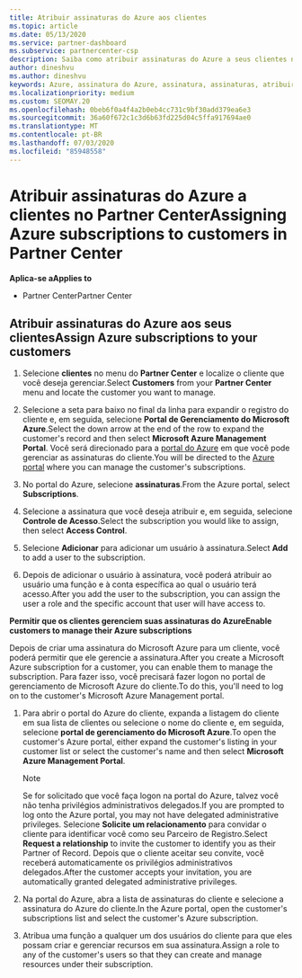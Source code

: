 ```yaml
---
title: Atribuir assinaturas do Azure aos clientes
ms.topic: article
ms.date: 05/13/2020
ms.service: partner-dashboard
ms.subservice: partnercenter-csp
description: Saiba como atribuir assinaturas do Azure a seus clientes no Partner Center e como permitir que os clientes gerenciem suas próprias assinaturas.
author: dineshvu
ms.author: dineshvu
keywords: Azure, assinatura do Azure, assinatura, assinaturas, atribuir assinatura, gerenciar assinatura do Azure
ms.localizationpriority: medium
ms.custom: SEOMAY.20
ms.openlocfilehash: 0beb6f0a4f4a2b0eb4cc731c9bf30add379ea6e3
ms.sourcegitcommit: 36a60f672c1c3d6b63fd225d04c5ffa917694ae0
ms.translationtype: MT
ms.contentlocale: pt-BR
ms.lasthandoff: 07/03/2020
ms.locfileid: "85948558"
---
```

# <a name="assigning-azure-subscriptions-to-customers-in-partner-center"></a><span data-ttu-id="766a5-104">Atribuir assinaturas do Azure a clientes no Partner Center</span><span class="sxs-lookup"><span data-stu-id="766a5-104">Assigning Azure subscriptions to customers in Partner Center</span></span>

<span data-ttu-id="766a5-105">**Aplica-se a**</span><span class="sxs-lookup"><span data-stu-id="766a5-105">**Applies to**</span></span>

- <span data-ttu-id="766a5-106">Partner Center</span><span class="sxs-lookup"><span data-stu-id="766a5-106">Partner Center</span></span>

## <a name="assign-azure-subscriptions-to-your-customers"></a><span data-ttu-id="766a5-107">Atribuir assinaturas do Azure aos seus clientes</span><span class="sxs-lookup"><span data-stu-id="766a5-107">Assign Azure subscriptions to your customers</span></span>

1. <span data-ttu-id="766a5-108">Selecione **clientes** no menu do **Partner Center** e localize o cliente que você deseja gerenciar.</span><span class="sxs-lookup"><span data-stu-id="766a5-108">Select **Customers** from your **Partner Center** menu and locate the customer you want to manage.</span></span>

2. <span data-ttu-id="766a5-109">Selecione a seta para baixo no final da linha para expandir o registro do cliente e, em seguida, selecione **Portal de Gerenciamento do Microsoft Azure**.</span><span class="sxs-lookup"><span data-stu-id="766a5-109">Select the down arrow at the end of the row to expand the customer's record and then select **Microsoft Azure Management Portal**.</span></span> <span data-ttu-id="766a5-110">Você será direcionado para a [portal do Azure](https://portal.azure.com/) em que você pode gerenciar as assinaturas do cliente.</span><span class="sxs-lookup"><span data-stu-id="766a5-110">You will be directed to the [Azure portal](https://portal.azure.com/) where you can manage the customer's subscriptions.</span></span>

3. <span data-ttu-id="766a5-111">No portal do Azure, selecione **assinaturas**.</span><span class="sxs-lookup"><span data-stu-id="766a5-111">From the Azure portal, select **Subscriptions**.</span></span>

4. <span data-ttu-id="766a5-112">Selecione a assinatura que você deseja atribuir e, em seguida, selecione **Controle de Acesso**.</span><span class="sxs-lookup"><span data-stu-id="766a5-112">Select the subscription you would like to assign, then select **Access Control**.</span></span>

5. <span data-ttu-id="766a5-113">Selecione **Adicionar** para adicionar um usuário à assinatura.</span><span class="sxs-lookup"><span data-stu-id="766a5-113">Select **Add** to add a user to the subscription.</span></span> 

6. <span data-ttu-id="766a5-114">Depois de adicionar o usuário à assinatura, você poderá atribuir ao usuário uma função e à conta específica ao qual o usuário terá acesso.</span><span class="sxs-lookup"><span data-stu-id="766a5-114">After you add the user to the subscription, you can assign the user a role and the specific account that user will have access to.</span></span>

<span data-ttu-id="766a5-115">**Permitir que os clientes gerenciem suas assinaturas do Azure**</span><span class="sxs-lookup"><span data-stu-id="766a5-115">**Enable customers to manage their Azure subscriptions**</span></span>

<span data-ttu-id="766a5-116">Depois de criar uma assinatura do Microsoft Azure para um cliente, você poderá permitir que ele gerencie a assinatura.</span><span class="sxs-lookup"><span data-stu-id="766a5-116">After you create a Microsoft Azure subscription for a customer, you can enable them to manage the subscription.</span></span> <span data-ttu-id="766a5-117">Para fazer isso, você precisará fazer logon no portal de gerenciamento de Microsoft Azure do cliente.</span><span class="sxs-lookup"><span data-stu-id="766a5-117">To do this, you'll need to log on to the customer's Microsoft Azure Management portal.</span></span> 

1. <span data-ttu-id="766a5-118">Para abrir o portal do Azure do cliente, expanda a listagem do cliente em sua lista de clientes ou selecione o nome do cliente e, em seguida, selecione **portal de gerenciamento do Microsoft Azure**.</span><span class="sxs-lookup"><span data-stu-id="766a5-118">To open the customer's Azure portal, either expand the customer's listing in your customer list or select the customer's name and then select **Microsoft Azure Management Portal**.</span></span>
   > [!NOTE]  
   > <span data-ttu-id="766a5-119">Se for solicitado que você faça logon na portal do Azure, talvez você não tenha privilégios administrativos delegados.</span><span class="sxs-lookup"><span data-stu-id="766a5-119">If you are prompted to log onto the Azure portal, you may not have delegated administrative privileges.</span></span> <span data-ttu-id="766a5-120">Selecione **Solicite um relacionamento** para convidar o cliente para identificar você como seu Parceiro de Registro.</span><span class="sxs-lookup"><span data-stu-id="766a5-120">Select **Request a relationship** to invite the customer to identify you as their Partner of Record.</span></span> <span data-ttu-id="766a5-121">Depois que o cliente aceitar seu convite, você receberá automaticamente os privilégios administrativos delegados.</span><span class="sxs-lookup"><span data-stu-id="766a5-121">After the customer accepts your invitation, you are automatically granted delegated administrative privileges.</span></span>

2. <span data-ttu-id="766a5-122">Na portal do Azure, abra a lista de assinaturas do cliente e selecione a assinatura do Azure do cliente.</span><span class="sxs-lookup"><span data-stu-id="766a5-122">In the Azure portal, open the customer's subscriptions list and select the customer's Azure subscription.</span></span>

3. <span data-ttu-id="766a5-123">Atribua uma função a qualquer um dos usuários do cliente para que eles possam criar e gerenciar recursos em sua assinatura.</span><span class="sxs-lookup"><span data-stu-id="766a5-123">Assign a role to any of the customer's users so that they can create and manage resources under their subscription.</span></span>


